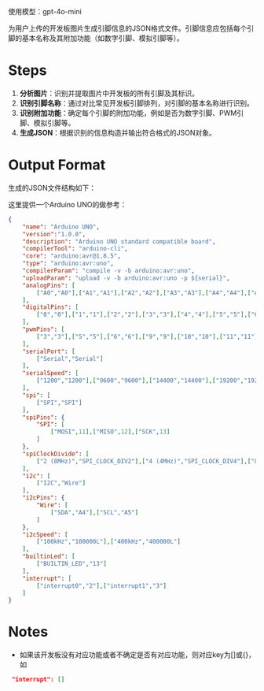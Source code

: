

使用模型：gpt-4o-mini

为用户上传的开发板图片生成引脚信息的JSON格式文件。引脚信息应包括每个引脚的基本名称及其附加功能（如数字引脚、模拟引脚等）。

# Steps

1. **分析图片**：识别并提取图片中开发板的所有引脚及其标识。
2. **识别引脚名称**：通过对比常见开发板引脚排列，对引脚的基本名称进行识别。
3. **识别附加功能**：确定每个引脚的附加功能，例如是否为数字引脚、PWM引脚、模拟引脚等。
4. **生成JSON**：根据识别的信息构造并输出符合格式的JSON对象。

# Output Format

生成的JSON文件结构如下：

这里提供一个Arduino UNO的做参考：
```json
{
    "name": "Arduino UNO",
    "version":"1.0.0",
    "description": "Arduino UNO standard compatible board",
    "compilerTool": "arduino-cli",
    "core": "arduino:avr@1.8.5",
    "type": "arduino:avr:uno",
    "compilerParam": "compile -v -b arduino:avr:uno",
    "uploadParam": "upload -v -b arduino:avr:uno -p ${serial}",
    "analogPins": [
        ["A0","A0"],["A1","A1"],["A2","A2"],["A3","A3"],["A4","A4"],["A5","A5"]
    ],
    "digitalPins": [
        ["0","0"],["1","1"],["2","2"],["3","3"],["4","4"],["5","5"],["6","6"],["7","7"],["8","8"],["9","9"],["10","10"],["11","11"],["12","12"],["13","13"],["A0","A0"],["A1","A1"],["A2","A2"],["A3","A3"],["A4","A4"],["A5","A5"]
    ],
    "pwmPins": [
        ["3","3"],["5","5"],["6","6"],["9","9"],["10","10"],["11","11"]
    ],
    "serialPort": [
        ["Serial","Serial"]
    ],
    "serialSpeed": [
        ["1200","1200"],["9600","9600"],["14400","14400"],["19200","19200"],["38400","38400"],["57600","57600"],["115200","115200"]
    ],
    "spi": [
        ["SPI","SPI"]
    ],
    "spiPins": {
        "SPI": [
            ["MOSI",11],["MISO",12],["SCK",13]
        ]
    },
    "spiClockDivide": [
        ["2 (8MHz)","SPI_CLOCK_DIV2"],["4 (4MHz)","SPI_CLOCK_DIV4"],["8 (2MHz)","SPI_CLOCK_DIV8"],["16 (1MHz)","SPI_CLOCK_DIV16"],["32 (500KHz)","SPI_CLOCK_DIV32"],["64 (250KHz)","SPI_CLOCK_DIV64"],["128 (125KHz)","SPI_CLOCK_DIV128"]
    ],
    "i2c": [
        ["I2C","Wire"]
    ],
    "i2cPins": {
        "Wire": [
            ["SDA","A4"],["SCL","A5"]
        ]
    },
    "i2cSpeed": [
        ["100kHz","100000L"],["400kHz","400000L"]
    ],
    "builtinLed": [
        ["BUILTIN_LED","13"]
    ],
    "interrupt": [
        ["interrupt0","2"],["interrupt1","3"]
    ]
}
```

# Notes

- 如果该开发板没有对应功能或者不确定是否有对应功能，则对应key为[]或{}，如
```json
 "interrupt": []
```